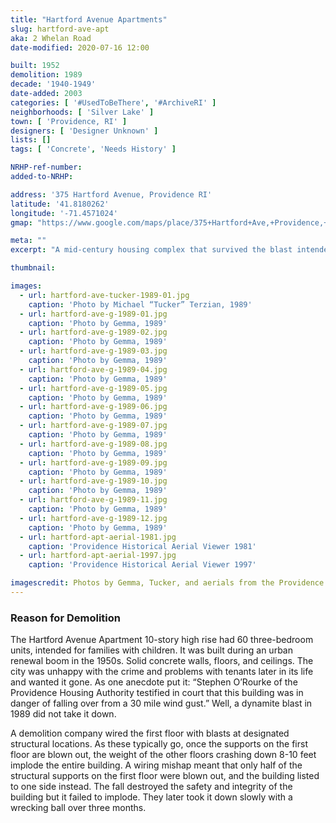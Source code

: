 ```yaml
---
title: "Hartford Avenue Apartments"
slug: hartford-ave-apt
aka: 2 Whelan Road
date-modified: 2020-07-16 12:00

built: 1952
demolition: 1989
decade: '1940-1949'
date-added: 2003
categories: [ '#UsedToBeThere', '#ArchiveRI' ]
neighborhoods: [ 'Silver Lake' ]
town: [ 'Providence, RI' ]
designers: [ 'Designer Unknown' ]
lists: []
tags: [ 'Concrete', 'Needs History' ]

NRHP-ref-number:
added-to-NRHP:

address: '375 Hartford Avenue, Providence RI'
latitude: '41.8180262'
longitude: '-71.4571024'
gmap: "https://www.google.com/maps/place/375+Hartford+Ave,+Providence,+RI+02909/@41.8180262,-71.4571024,17z/data=!3m1!4b1!4m5!3m4!1s0x89e445ed44e150dd:0xe4d0e05282b522c4!8m2!3d41.8180262!4d-71.4549137"

meta: ""
excerpt: "A mid-century housing complex that survived the blast intended to take it down."

thumbnail: 

images:
  - url: hartford-ave-tucker-1989-01.jpg
    caption: 'Photo by Michael “Tucker” Terzian, 1989'
  - url: hartford-ave-g-1989-01.jpg
    caption: 'Photo by Gemma, 1989'
  - url: hartford-ave-g-1989-02.jpg
    caption: 'Photo by Gemma, 1989'
  - url: hartford-ave-g-1989-03.jpg
    caption: 'Photo by Gemma, 1989'
  - url: hartford-ave-g-1989-04.jpg
    caption: 'Photo by Gemma, 1989'
  - url: hartford-ave-g-1989-05.jpg
    caption: 'Photo by Gemma, 1989'
  - url: hartford-ave-g-1989-06.jpg
    caption: 'Photo by Gemma, 1989'
  - url: hartford-ave-g-1989-07.jpg
    caption: 'Photo by Gemma, 1989'
  - url: hartford-ave-g-1989-08.jpg
    caption: 'Photo by Gemma, 1989'
  - url: hartford-ave-g-1989-09.jpg
    caption: 'Photo by Gemma, 1989'
  - url: hartford-ave-g-1989-10.jpg
    caption: 'Photo by Gemma, 1989'
  - url: hartford-ave-g-1989-11.jpg
    caption: 'Photo by Gemma, 1989'
  - url: hartford-ave-g-1989-12.jpg
    caption: 'Photo by Gemma, 1989'
  - url: hartford-apt-aerial-1981.jpg
    caption: 'Providence Historical Aerial Viewer 1981'
  - url: hartford-apt-aerial-1997.jpg
    caption: 'Providence Historical Aerial Viewer 1997'

imagescredit: Photos by Gemma, Tucker, and aerials from the Providence Historical Aerial Viewer.
---
```


### Reason for Demolition

The Hartford Avenue Apartment 10-story high rise had 60 three-bedroom units, intended for families with children. It was built during an urban renewal boom in the 1950s. Solid concrete walls, floors, and ceilings. The city was unhappy with the crime and problems with tenants later in its life and wanted it gone. As one anecdote put it: “Stephen O’Rourke of the Providence Housing Authority testified in court that this building was in danger of falling over from a 30 mile wind gust.” Well, a dynamite blast in 1989 did not take it down. 

A demolition company wired the first floor with blasts at designated structural locations. As these typically go, once the supports on the first floor are blown out, the weight of the other floors crashing down 8-10 feet implode the entire building. A wiring mishap meant that only half of the structural supports on the first floor were blown out, and the building listed to one side instead. The fall destroyed the safety and integrity of the building but it failed to implode. They later took it down slowly with a wrecking ball over three months.
